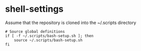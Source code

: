 # shell-settings


Assume that the repository is cloned into the ~/.scripts directory

```
# Source global definitions
if [ -f ~/.scripts/bash-setup.sh ]; then
    source ~/.scripts/bash-setup.sh
fi
```
